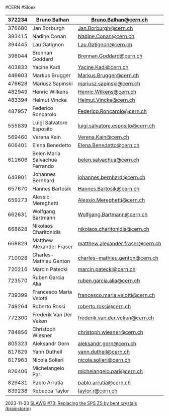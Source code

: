 #CERN #Sloex  


| **372234** | **Bruno Balhan** | <a href="mailto:Bruno.Balhan@cern.ch" rel="noopener" class="external-link" target="_blank" style="color:#e4afaff;"><b><u>Bruno.Balhan@cern.ch</u></b></a> |
| -- | -- | -- |
| 376680 | Jan Borburgh | <a href="mailto:Jan.Borburgh@cern.ch" rel="noopener" class="external-link" target="_blank" style="color:#e4afaff;"><u>Jan.Borburgh@cern.ch</u></a> |
| 383415 | Nadine Conan | <a href="mailto:Nadine.Conan@cern.ch" rel="noopener" class="external-link" target="_blank" style="color:#e4afaff;"><u>Nadine.Conan@cern.ch</u></a> |
| 394445 | Lau Gatignon | <a href="mailto:Lau.Gatignon@cern.ch" rel="noopener" class="external-link" target="_blank" style="color:#e4afaff;"><u>Lau.Gatignon@cern.ch</u></a> |
| 396044 | Brennan Goddard | <a href="mailto:Brennan.Goddard@cern.ch" rel="noopener" class="external-link" target="_blank" style="color:#e4afaff;"><u>Brennan.Goddard@cern.ch</u></a> |
| 403833 | Yacine Kadi | <a href="mailto:Yacine.Kadi@cern.ch" rel="noopener" class="external-link" target="_blank" style="color:#e4afaff;"><u>Yacine.Kadi@cern.ch</u></a> |
| 446603 | Markus Brugger | <a href="mailto:Markus.Brugger@cern.ch" rel="noopener" class="external-link" target="_blank" style="color:#e4afaff;"><u>Markus.Brugger@cern.ch</u></a> |
| 476628 | Mariusz Sapinski | <a href="mailto:mariusz.sapinski@cern.ch" rel="noopener" class="external-link" target="_blank" style="color:#e4afaff;"><u>mariusz.sapinski@cern.ch</u></a> |
| 482949 | Henric Wilkens | <a href="mailto:Henric.Wilkens@cern.ch" rel="noopener" class="external-link" target="_blank" style="color:#e4afaff;"><u>Henric.Wilkens@cern.ch</u></a> |
| 483394 | Helmut Vincke | <a href="mailto:Helmut.Vincke@cern.ch" rel="noopener" class="external-link" target="_blank" style="color:#e4afaff;"><u>Helmut.Vincke@cern.ch</u></a> |
| 487957 | Federico Roncarolo | <a href="mailto:Federico.Roncarolo@cern.ch" rel="noopener" class="external-link" target="_blank" style="color:#e4afaff;"><u>Federico.Roncarolo@cern.ch</u></a> |
| 555839 | Luigi Salvatore Esposito | <a href="mailto:luigi.salvatore.esposito@cern.ch" rel="noopener" class="external-link" target="_blank" style="color:#e4afaff;"><u>luigi.salvatore.esposito@cern.ch</u></a> |
| 569460 | Verena Kain | <a href="mailto:Verena.Kain@cern.ch" rel="noopener" class="external-link" target="_blank" style="color:#e4afaff;"><u>Verena.Kain@cern.ch</u></a> |
| 606401 | Elena Benedetto | <a href="mailto:Elena.Benedetto@cern.ch" rel="noopener" class="external-link" target="_blank" style="color:#e4afaff;"><u>Elena.Benedetto@cern.ch</u></a> |
| 611606 | Belen Maria Salvachua Ferrando | <a href="mailto:belen.salvachua@cern.ch" rel="noopener" class="external-link" target="_blank" style="color:#e4afaff;"><u>belen.salvachua@cern.ch</u></a> |
| 643901 | Johannes Bernhard | <a href="mailto:johannes.bernhard@cern.ch" rel="noopener" class="external-link" target="_blank" style="color:#e4afaff;"><u>johannes.bernhard@cern.ch</u></a> |
| 657670 | Hannes Bartosik | <a href="mailto:Hannes.Bartosik@cern.ch" rel="noopener" class="external-link" target="_blank" style="color:#e4afaff;"><u>Hannes.Bartosik@cern.ch</u></a> |
| 659273 | Alessio Mereghetti | <a href="mailto:Alessio.Mereghetti@cern.ch" rel="noopener" class="external-link" target="_blank" style="color:#e4afaff;"><u>Alessio.Mereghetti@cern.ch</u></a> |
| 662631 | Wolfgang Bartmann | <a href="mailto:Wolfgang.Bartmann@cern.ch" rel="noopener" class="external-link" target="_blank" style="color:#e4afaff;"><u>Wolfgang.Bartmann@cern.ch</u></a> |
| 668628 | Nikolaos Charitonidis | <a href="mailto:nikolaos.charitonidis@cern.ch" rel="noopener" class="external-link" target="_blank" style="color:#e4afaff;"><u>nikolaos.charitonidis@cern.ch</u></a> |
| 668829 | Matthew Alexander Fraser | <a href="mailto:matthew.alexander.fraser@cern.ch" rel="noopener" class="external-link" target="_blank" style="color:#e4afaff;"><u>matthew.alexander.fraser@cern.ch</u></a> |
| 710028 | Charles-Mathieu Genton | <a href="mailto:charles-mathieu.genton@cern.ch" rel="noopener" class="external-link" target="_blank" style="color:#e4afaff;"><u>charles-mathieu.genton@cern.ch</u></a> |
| 720216 | Marcin Patecki | <a href="mailto:marcin.patecki@cern.ch" rel="noopener" class="external-link" target="_blank" style="color:#e4afaff;"><u>marcin.patecki@cern.ch</u></a> |
| 723570 | Ruben Garcia Alia | <a href="mailto:ruben.garcia.alia@cern.ch" rel="noopener" class="external-link" target="_blank" style="color:#e4afaff;"><u>ruben.garcia.alia@cern.ch</u></a> |
| 739399 | Francesco Maria Velotti | <a href="mailto:francesco.maria.velotti@cern.ch" rel="noopener" class="external-link" target="_blank" style="color:#e4afaff;"><u>francesco.maria.velotti@cern.ch</u></a> |
| 749264 | Roberto Rossi | <a href="mailto:roberto.rossi@cern.ch" rel="noopener" class="external-link" target="_blank" style="color:#e4afaff;"><u>roberto.rossi@cern.ch</u></a> |
| 772300 | Frederik Van Der Veken | <a href="mailto:frederik.van.der.veken@cern.ch" rel="noopener" class="external-link" target="_blank" style="color:#e4afaff;"><u>frederik.van.der.veken@cern.ch</u></a> |
| 784856 | Christoph Wiesner | <a href="mailto:christoph.wiesner@cern.ch" rel="noopener" class="external-link" target="_blank" style="color:#e4afaff;"><u>christoph.wiesner@cern.ch</u></a> |
| 805323 | Aleksandr Gorn | <a href="mailto:aleksandr.gorn@cern.ch" rel="noopener" class="external-link" target="_blank" style="color:#e4afaff;"><u>aleksandr.gorn@cern.ch</u></a> |
| 817829 | Yann Dutheil | <a href="mailto:yann.dutheil@cern.ch" rel="noopener" class="external-link" target="_blank" style="color:#e4afaff;"><u>yann.dutheil@cern.ch</u></a> |
| 817963 | Nicola Solieri | <a href="mailto:nicola.solieri@cern.ch" rel="noopener" class="external-link" target="_blank" style="color:#e4afaff;"><u>nicola.solieri@cern.ch</u></a> |
| 826406 | Michelangelo Pari | <a href="mailto:michelangelo.pari@cern.ch" rel="noopener" class="external-link" target="_blank" style="color:#e4afaff;"><u>michelangelo.pari@cern.ch</u></a> |
| 829431 | Pablo Arrutia | <a href="mailto:pablo.arrutia@cern.ch" rel="noopener" class="external-link" target="_blank" style="color:#e4afaff;"><u>pablo.arrutia@cern.ch</u></a> |
| 839238 | Rebecca Taylor | <a href="mailto:taylor.r@cern.ch" rel="noopener" class="external-link" target="_blank" style="color:#e4afaff;"><u>taylor.r@cern.ch</u></a> |



2023-11-23 [SLAWG #73: Replacing the SPS ZS by bent crystals (brainstorm)](https://indico.cern.ch/event/1334617/)